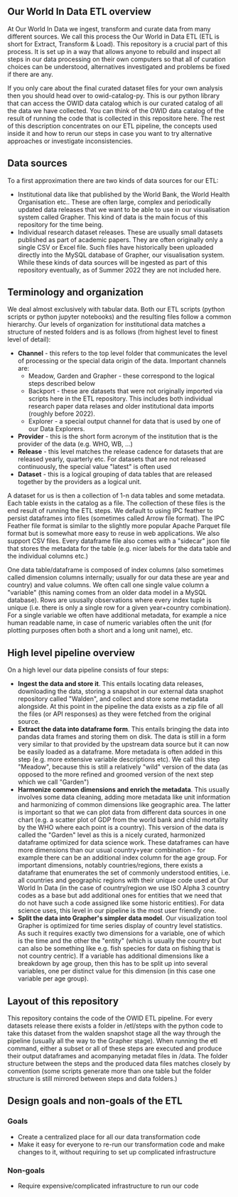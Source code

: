 ## Our World In Data ETL overview

At Our World In Data we ingest, transform and curate data from many different sources. We call this process the Our World in Data ETL (ETL is short for Extract, Transform & Load). This repository is a crucial part of this process. It is set up in a way that allows anyone to rebuild and inspect all steps in our data processing on their own computers so that all of curation choices can be understood, alternatives investigated and problems be fixed if there are any.

If you only care about the final curated dataset files for your own analysis then you should head over to owid-catalog-py. This is our python library that can access the OWID data catalog which is our curated catalog of all the data we have collected. You can think of the OWID data catalog of the result of running the code that is collected in this repositore here. The rest of this description concentrates on our ETL pipeline, the concepts used inside it and how to rerun our steps in case you want to try alternative approaches or investigate inconsistencies.

## Data sources

To a first approximation there are two kinds of data sources for our ETL:
* Institutional data like that published by the World Bank, the World Health Organisation etc.. These are often large, complex and periodically updated data releases that we want to be able to use in our visualisation system called Grapher. This kind of data is the main focus of this repository for the time being.
* Individual research dataset releases. These are usually small datasets published as part of academic papers. They are often originally only a single CSV or Excel file. Such files have historically been uploaded directly into the MySQL database of Grapher, our visualisation system. While these kinds of data sources will be ingested as part of this repository eventually, as of Summer 2022 they are not included here.

## Terminology and organization

We deal almost exclusively with tabular data. Both our ETL scripts (python scripts or python jupyter notebooks) and the resulting files follow a common hierarchy. Our levels of organization for institutional data matches a structure of nested folders and is as follows (from highest level to finest level of detail):
* **Channel** - this refers to the top level folder that communicates the level of processing or the special data origin of the data. Important channels are:
  * Meadow, Garden and Grapher - these correspond to the logical steps described below
  * Backport - these are datasets that were not originally imported via scripts here in the ETL repository. This includes both individual research paper data relases and older institutional data imports (roughly before 2022).
  * Explorer - a special output channel for data that is used by one of our Data Explorers.
* **Provider** - this is the short form acronym of the institution that is the provider of the data (e.g. WHO, WB, ...)
* **Release** - this level matches the release cadence for datasets that are released yearly, quarterly etc. For datasets that are not released continuously, the special value "latest" is often used
* **Dataset** - this is a logical grouping of data tables that are released together by the providers as a logical unit.

A dataset for us is then a collection of 1-n data tables and some metadata. Each table exists in the catalog as a file. The collection of these files is the end result of running the ETL steps. We default to using IPC feather to persist dataframes into files (sometimes called Arrow file format). The IPC Feather file format is similar to the slightly more popular Apache Parquet file format but is somewhat more easy to reuse in web applications. We also support CSV files. Every dataframe file also comes with a "sidecar" json file that stores the metadata for the table (e.g. nicer labels for the data table and the individual columns etc.)

One data table/dataframe is composed of index columns (also sometimes called dimension columns internally; usually for our data these are year and country) and value columns. We often call one single value column a "variable" (this naming comes from an older data model in a MySQL database). Rows are ususally observations where every index tuple is unique (i.e. there is only a single row for a given year+country combination). For a single variable we often have additional metadata, for example a nice human readable name, in case of numeric variables often the unit (for plotting purposes often both a short and a long unit name), etc.

## High level pipeline overview

On a high level our data pipeline consists of four steps:
* **Ingest the data and store it**. This entails locating data releases, downloading the data, storing a snapshot in our external data snaphot repository called "Walden", and collect and store some metadata alongside. At this point in the pipeline the data exists as a zip file of all the files (or API responses) as they were fetched from the original source.
* **Extract the data into dataframe form**. This entails bringing the data into pandas data frames and storing them on disk. The data is still in a form very similar to that provided by the upstream data source but it can now be easily loaded as a dataframe. More metadata is often added in this step (e.g. more extensive variable descriptions etc). We call this step "Meadow", because this is still a relatively "wild" version of the data (as opposed to the more refined and groomed version of the next step which we call "Garden")
* **Harmonize common dimensions and enrich the metadata**. This usually involves some data cleaning, adding more metadata like unit information and harmonizing of common dimensions like geographic area. The latter is important so that we can plot data from different data sources in one chart (e.g. a scatter plot of GDP from the world bank and child mortality by the WHO where each point is a country). This version of the data is called the "Garden" level as this is a nicely curated, harmonized dataframe optimized for data science work. These dataframes can have more dimensions than our usual country+year combination - for example there can be an additional index column for the age group. For important dimensions, notably countries/regions, there exists a dataframe that enumerates the set of commonly understood entities, i.e. all countries and geographic regions with their unique code used at Our World In Data (in the case of country/region we use ISO Alpha 3 country codes as a base but add additional ones for entities that we need that do not have such a code assigned like some historic entities). For data science uses, this level in our pipeline is the most user friendly one.
* **Split the data into Grapher's simpler data model**. Our visualization tool Grapher is optimized for time series display of country level statistics. As such it requires exactly two dimensions for a variable, one of which is the time and the other the "entity" (which is usually the country but can also be something like e.g. fish species for data on fishing that is not country centric). If a variable has additional dimensions like a breakdown by age group, then this has to be split up into several variables, one per distinct value for this dimension (in this case one variable per age group).

## Layout of this repository

This repository contains the code of the OWID ETL pipeline. For every datasets release there exists a folder in /etl/steps with the python code to take this dataset from the walden snapshot stage all the way through the pipeline (usually all the way to the Grapher stage). When running the etl command, either a subset or all of these steps are executed and produce their output dataframes and acompanying metadat files in /data. The folder structure between the steps and the produced data files matches closely by convention (some scripts generate more than one table but the folder structure is still mirrored between steps and data folders.)

## Design goals and non-goals of the ETL

### Goals

* Create a centralized place for all our data transformation code
* Make it easy for everyone to re-run our transformation code and make changes to it, without requiring to set up complicated infrastructure

### Non-goals

* Require expensive/complicated infrastructure to run our code
